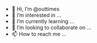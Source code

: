 - 👋 Hi, I’m @outtimes
- 👀 I’m interested in ...
- 🌱 I’m currently learning ...
- 💞️ I’m looking to collaborate on ...
- 📫 How to reach me ...

<!---
outtimes/outtimes is a ✨ special ✨ repository because its `README.md` (this file) appears on your GitHub profile.
You can click the Preview link to take a look at your changes.
--->
